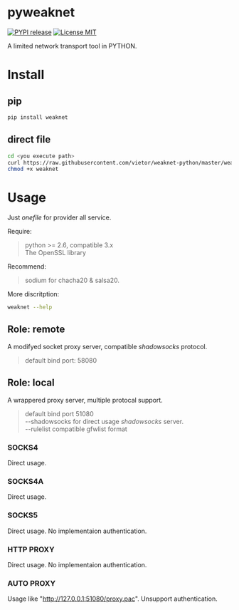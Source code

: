 pyweaknet
========

[![PYPI release](https://img.shields.io/pypi/v/weaknet.svg)](https://pypi.python.org/pypi/weaknet)
[![License MIT](https://img.shields.io/github/license/vietor/weaknet-python.svg)](http://opensource.org/licenses/MIT)

A limited network transport tool in PYTHON.

# Install

## pip

``` sh
pip install weaknet
```

## direct file

``` sh
cd <you execute path>
curl https://raw.githubusercontent.com/vietor/weaknet-python/master/weaknet.py -o weaknet
chmod +x weaknet
```

# Usage

Just *onefile* for provider all service.

Require:
> python >= 2.6, compatible 3.x  
> The OpenSSL library

Recommend:
> sodium for chacha20 & salsa20.  

More discritption:
```sh
weaknet --help
```

## Role: remote

A modifyed socket proxy server, compatible *shadowsocks* protocol.
> default bind port: 58080

## Role: local

A wrappered proxy server, multiple protocal support.
> default bind port 51080  
> --shadowsocks for direct usage *shadowsocks* server.  
> --rulelist compatible gfwlist format

### SOCKS4
Direct usage.

### SOCKS4A
Direct usage.

### SOCKS5
Direct usage. No implementaion authentication.

### HTTP PROXY
Direct usage. No implementaion authentication.

### AUTO PROXY
Usage like "http://127.0.0.1:51080/proxy.pac". Unsupport authentication.



